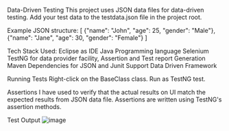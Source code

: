 Data-Driven Testing
This project uses JSON data files for data-driven testing. Add your test data to the testdata.json file in the project root.

Example JSON structure:
[
  {"name": "John", "age": 25, "gender": "Male"},
  {"name": "Jane", "age": 30, "gender": "Female"}
]

Tech Stack Used:
Eclipse as IDE
Java Programming language
Selenium
TestNG for data provider facility, Assertion and Test report Generation
Maven Dependencies for JSON and Junit Support
Data Driven Framework 


Running Tests
Right-click on the BaseClass class.
Run as TestNG test.

Assertions
I have used to verify that the actual results on UI match the expected results from JSON data file. Assertions are written using TestNG's assertion methods.

Test Output
![image](https://github.com/Navdeep123422/Automation/assets/99684795/5ec1070a-0c6a-4dca-97a5-a47a83bd1b0d)
